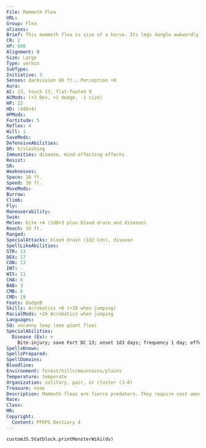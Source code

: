 ```yaml
---
File: Mammoth Flea
URL: 
Group: Flea
aliases: 
Brief: This mammoth flea is size of a horse. Its legs dangle awkwardly from its great, swollen body armored entirely in disfigured plates.
CR: 2
XP: 600
Alignment: N
Size: Large
Type: vermin
SubType: 
Initiative: 3
Senses: darkvision 60 ft.; Perception +0
Aura: 
AC: 13, touch 13, flat-footed 9
ACMods: (+3 Dex, +1 dodge, -1 size)
HP: 22
HD: (4d8+4)
HPMods: 
Fortitude: 5
Reflex: 4
Will: 1
SaveMods: 
DefensiveAbilities: 
DR: 5/slashing
Immunities: disease, mind-affecting effects
Resist: 
SR: 
Weaknesses: 
Space: 10 ft.
Speed: 30 ft.
MoveMods: 
Burrow: 
Climb: 
Fly: 
Maneuverability: 
Swim: 
Melee: bite +4 (1d8+3 plus blood drain and disease)
Reach: 10 ft.
Ranged: 
SpecialAttacks: blood drain (1d2 Con), disease
SpellLikeAbilities: 
STR: 13
DEX: 17
CON: 13
INT: -
WIS: 11
CHA: 6
BAB: 3
CMB: 6
CMD: 19
Feats: DodgeB
Skills: Acrobatics +0 (+20 when jumping)
RacialMods: +20 Acrobatics when jumping
Languages: 
SQ: uncanny leap (see giant flea)
SpecialAbilities:
  Disease (Ex): >
    Bite-injury; save Fort DC 13; onset 1d3 days; frequency 1 day; effect 1 Con damage; cure 2 consecutive saves. The save DC is Constitution-based.
SpellsKnown: 
SpellsPrepared: 
SpellDomains: 
Bloodline: 
Environment: forest/hills/mountains/plains
Temperature: temperate
Organization: solitary, pair, or cluster (3-8)
Treasure: none
Description: Mammoth fleas are fierce predators. They require vast amounts of blood to survive, though once full, they can survive for months before needing to feed again. For this reason, they seek larger prey like cows and horses, and plague agrarian communities that raise herd animals. A mammoth flea's bite is excruciatingly painful, and leaves behind a raised, ring-shaped scar.
Race: 
Class: 
MR: 
Copyright:
  Content: PFRPG Bestiary 4
---
```

```dataviewjs
customJS.Statblock.printMonsterWiki(dv)
```

